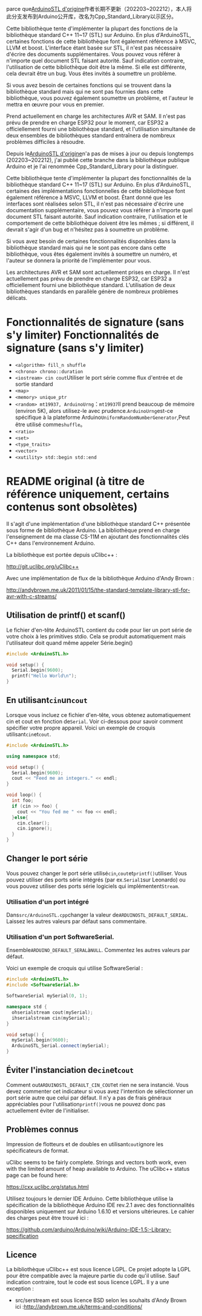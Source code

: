 parce que[ArduinoSTL d'origine](https://github.com/mike-matera/ArduinoSTL)作者长期不更新（202203~202212），本人将此分支发布到Arduino公开库，改名为Cpp_Standard_Library以示区分。

Cette bibliothèque tente d'implémenter la plupart des fonctions de la bibliothèque standard C++ 11~17 (STL) sur Arduino. En plus d'ArduinoSTL, certaines fonctions de cette bibliothèque font également référence à MSVC, LLVM et boost. L'interface étant basée sur STL, il n'est pas nécessaire d'écrire des documents supplémentaires. Vous pouvez vous référer à n'importe quel document STL faisant autorité. Sauf indication contraire, l'utilisation de cette bibliothèque doit être la même. Si elle est différente, cela devrait être un bug. Vous êtes invités à soumettre un problème.

Si vous avez besoin de certaines fonctions qui se trouvent dans la bibliothèque standard mais qui ne sont pas fournies dans cette bibliothèque, vous pouvez également soumettre un problème, et l'auteur le mettra en œuvre pour vous en premier.

Prend actuellement en charge les architectures AVR et SAM. Il n'est pas prévu de prendre en charge ESP32 pour le moment, car ESP32 a officiellement fourni une bibliothèque standard, et l'utilisation simultanée de deux ensembles de bibliothèques standard entraînera de nombreux problèmes difficiles à résoudre.

Depuis le[ArduinoSTL d'origine](https://github.com/mike-matera/ArduinoSTL)n'a pas de mises à jour ou depuis longtemps (202203~202212), j'ai publié cette branche dans la bibliothèque publique Arduino et je l'ai renommée Cpp_Standard_Library pour la distinguer.

Cette bibliothèque tente d'implémenter la plupart des fonctionnalités de la bibliothèque standard C++ 11~17 (STL) sur Arduino. En plus d'ArduinoSTL, certaines des implémentations fonctionnelles de cette bibliothèque font également référence à MSVC, LLVM et boost. Étant donné que les interfaces sont réalisées selon STL, il n'est pas nécessaire d'écrire une documentation supplémentaire, vous pouvez vous référer à n'importe quel document STL faisant autorité. Sauf indication contraire, l'utilisation et le comportement de cette bibliothèque doivent être les mêmes ; si différent, il devrait s'agir d'un bug et n'hésitez pas à soumettre un problème.

Si vous avez besoin de certaines fonctionnalités disponibles dans la bibliothèque standard mais qui ne le sont pas encore dans cette bibliothèque, vous êtes également invités à soumettre un numéro, et l'auteur se donnera la priorité de l'implémenter pour vous.

Les architectures AVR et SAM sont actuellement prises en charge. Il n'est actuellement pas prévu de prendre en charge ESP32, car ESP32 a officiellement fourni une bibliothèque standard. L’utilisation de deux bibliothèques standards en parallèle génère de nombreux problèmes délicats.

# Fonctionnalités de signature (sans s'y limiter) Fonctionnalités de signature (sans s'y limiter)

-   `<algorithm> fill_n shuffle`
-   `<chrono> chrono::duration`
-   `<iostream> cin cout`Utiliser le port série comme flux d'entrée et de sortie standard
-   `<map>`
-   `<memory> unique_ptr`
-   `<random> mt19937, ArduinoUrng`：`mt19937`Il prend beaucoup de mémoire (environ 5K), alors utilisez-le avec prudence.`ArduinoUrng`est-ce spécifique à la plateforme Arduino`UniformRandomNumberGenerator`,Peut être utilisé comme`shuffle`。
-   `<ratio>`
-   `<set>`
-   `<type_traits>`
-   `<vector>`
-   `<xutility> std::begin std::end`

# README original (à titre de référence uniquement, certains contenus sont obsolètes)

Il s'agit d'une implémentation d'une bibliothèque standard C++ présentée sous forme de bibliothèque Arduino. La bibliothèque prend en charge l'enseignement de ma classe CS-11M en ajoutant des fonctionnalités clés C++ dans l'environnement Arduino.

La bibliothèque est portée depuis uClibc++ :

<http://git.uclibc.org/uClibc++>

Avec une implémentation de flux de la bibliothèque Arduino d'Andy Brown :

<http://andybrown.me.uk/2011/01/15/the-standard-template-library-stl-for-avr-with-c-streams/>

## Utilisation de printf() et scanf()

Le fichier d'en-tête ArduinoSTL contient du code pour lier un port série de votre choix à
les primitives stdio. Cela se produit automatiquement mais l'utilisateur doit quand même appeler
Série.begin()

```c++
#include <ArduinoSTL.h>

void setup() {
  Serial.begin(9600); 
  printf("Hello World\n");
}
```

## En utilisant`cin`un`cout`

Lorsque vous incluez ce fichier d'en-tête, vous obtenez automatiquement cin et cout en fonction de`Serial`. Voir ci-dessous pour savoir comment spécifier votre propre appareil. Voici un exemple de croquis utilisant`cin`et`cout`.

```c++
#include <ArduinoSTL.h>

using namespace std;

void setup() {
  Serial.begin(9600);
  cout << "Feed me an integers." << endl;
}

void loop() {
  int foo;
  if (cin >> foo) { 
    cout << "You fed me " << foo << endl;
  }else{
    cin.clear();
    cin.ignore();
  }
}
```

## Changer le port série

Vous pouvez changer le port série utilisé`cin`,`cout`et`printf()`utiliser. Vous pouvez utiliser des ports série intégrés (par ex.`Serial1`sur Leonardo) ou vous pouvez utiliser des ports série logiciels qui implémentent`Stream`.

### Utilisation d'un port intégré

Dans`src/ArduinoSTL.cpp`changer la valeur de`ARDUINOSTL_DEFAULT_SERIAL`. Laissez les autres valeurs par défaut sans commentaire.

### Utilisation d'un port SoftwareSerial.

Ensemble`ARDUINO_DEFAULT_SERAL`à`NULL`. Commentez les autres valeurs par défaut.

Voici un exemple de croquis qui utilise SoftwareSerial :

```c++
#include <ArduinoSTL.h>
#include <SoftwareSerial.h>

SoftwareSerial mySerial(0, 1);

namespace std { 
  ohserialstream cout(mySerial);
  ihserialstream cin(mySerial);
}

void setup() {
  mySerial.begin(9600);
  ArduinoSTL_Serial.connect(mySerial);
}
```

## Éviter l'instanciation de`cin`et`cout`

Comment out`ARDUINOSTL_DEFAULT_CIN_COUT`et rien ne sera instancié. Vous devez commenter cet indicateur si vous avez l'intention de sélectionner un port série autre que celui par défaut. Il n'y a pas de frais généraux appréciables pour l'utilisation`printf()`vous ne pouvez donc pas actuellement éviter de l'initialiser.

## Problèmes connus

Impression de flotteurs et de doubles en utilisant`cout`ignore les spécificateurs de format.

uClibc seems to be fairly complete. Strings and vectors both work, even with the limited amount of heap available to Arduino. The uClibc++ status page can be found here: 

<https://cxx.uclibc.org/status.html>

Utilisez toujours le dernier IDE Arduino. Cette bibliothèque utilise la spécification de la bibliothèque Arduino IDE rev.2.1 avec des fonctionnalités disponibles uniquement sur Arduino 1.6.10 et versions ultérieures. Le cahier des charges peut être trouvé ici :

<https://github.com/arduino/Arduino/wiki/Arduino-IDE-1.5:-Library-specification>

## Licence

La bibliothèque uClibc++ est sous licence LGPL. Ce projet adopte la LGPL pour être compatible avec la majeure partie du code qu'il utilise. Sauf indication contraire, tout le code est sous licence LGPL. Il y a une exception :

-   src/serstream est sous licence BSD selon les souhaits d'Andy Brown ici :<http://andybrown.me.uk/terms-and-conditions/>
